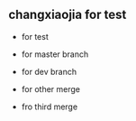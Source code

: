 changxiaojia for test
---------------------
* for test

* for master branch
* for dev branch
* for other merge
* fro third merge
